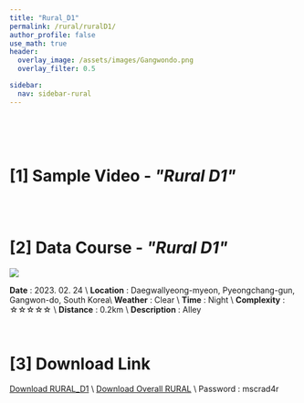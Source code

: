 ```yaml
---
title: "Rural_D1"
permalink: /rural/ruralD1/
author_profile: false
use_math: true
header:
  overlay_image: /assets/images/Gangwondo.png
  overlay_filter: 0.5

sidebar:
  nav: sidebar-rural
---
```


<br/>
<br/>
<br/>



# [1] Sample Video - *"Rural D1"*


<br/>
<br/>

# [2] Data Course - *"Rural D1"*
![ ](https://drive.google.com/uc?id=1HI4P5XXTdp1jErvTicNGUs18eP87YW9O)

**Date** : 2023. 02. 24 \\
**Location** : Daegwallyeong-myeon, Pyeongchang-gun, Gangwon-do, South Korea\\
**Weather** : Clear     \\
**Time** : Night         \\
**Complexity** : ☆☆☆☆☆  \\
**Distance** : 0.2km    \\
**Description** : Alley


<br/>



# [3] Download Link
[Download RURAL_D1](http://gofile.me/70cMI/Sdx6QBOSK) \\
[Download Overall RURAL](http://gofile.me/70cMI/q7XYq1KQy) \\
Password : mscrad4r 



<br/>
<br/>


